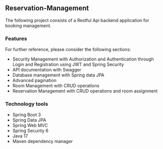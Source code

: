 ## Reservation-Management
The following project consists of a Restful Api backend application for booking management.

### Features
For further reference, please consider the following sections:
* Security Management with Authorization and Authentication through Login and Registration using JWT and Spring Security
* API documentation with Swagger
* Database management with Spring data JPA
* Advanced pagination
* Room Management with CRUD operations
* Reservation Management with CRUD operations and room assignment


### Technology tools
* Spring Boot 3
* Spring Data JPA
* Spring Web MVC
* Spring Security 6
* Java 17
* Maven dependency manager

